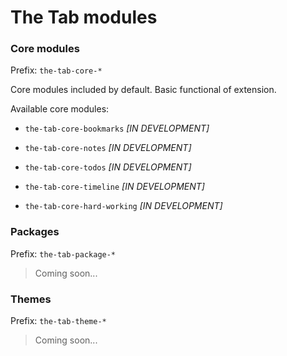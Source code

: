 # The Tab modules


### Core modules
Prefix: `the-tab-core-*`

Core modules included by default. Basic functional of extension.

Available core modules:

- `the-tab-core-bookmarks` _[IN DEVELOPMENT]_

- `the-tab-core-notes` _[IN DEVELOPMENT]_

- `the-tab-core-todos` _[IN DEVELOPMENT]_

- `the-tab-core-timeline` _[IN DEVELOPMENT]_

- `the-tab-core-hard-working` _[IN DEVELOPMENT]_


### Packages
Prefix: `the-tab-package-*`

> Coming soon...


### Themes
Prefix: `the-tab-theme-*`

> Coming soon...
